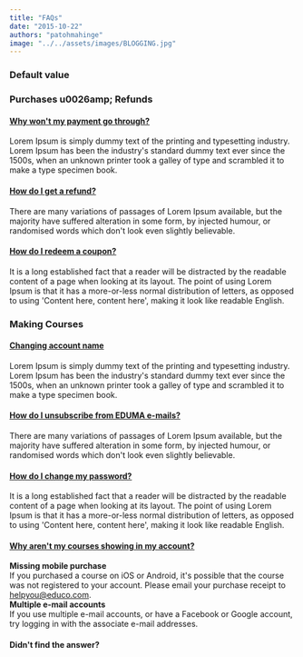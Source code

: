 ```yaml
---
title: "FAQs"
date: "2015-10-22"
authors: "patohmahinge"
image: "../../assets/images/BLOGGING.jpg"
---
```


### Default value

### Purchases u0026amp; Refunds

#### [Why won't my payment go through?](#collapse_accordion_56456448676ed_0)

Lorem Ipsum is simply dummy text of the printing and typesetting industry. Lorem Ipsum has been the industry's standard dummy text ever since the 1500s, when an unknown printer took a galley of type and scrambled it to make a type specimen book.

#### [How do I get a refund?](#collapse_accordion_56456448676ed_1)

There are many variations of passages of Lorem Ipsum available, but the majority have suffered alteration in some form, by injected humour, or randomised words which don't look even slightly believable.

#### [How do I redeem a coupon?](#collapse_accordion_56456448676ed_2)

It is a long established fact that a reader will be distracted by the readable content of a page when looking at its layout. The point of using Lorem Ipsum is that it has a more-or-less normal distribution of letters, as opposed to using 'Content here, content here', making it look like readable English.

### Making Courses

#### [Changing account name](#collapse_accordion_5645644867ebd_0)

Lorem Ipsum is simply dummy text of the printing and typesetting industry. Lorem Ipsum has been the industry's standard dummy text ever since the 1500s, when an unknown printer took a galley of type and scrambled it to make a type specimen book.

#### [How do I unsubscribe from EDUMA e-mails?](#collapse_accordion_5645644867ebd_1)

There are many variations of passages of Lorem Ipsum available, but the majority have suffered alteration in some form, by injected humour, or randomised words which don't look even slightly believable.

#### [How do I change my password?](#collapse_accordion_5645644867ebd_2)

It is a long established fact that a reader will be distracted by the readable content of a page when looking at its layout. The point of using Lorem Ipsum is that it has a more-or-less normal distribution of letters, as opposed to using 'Content here, content here', making it look like readable English.

#### [Why aren't my courses showing in my account?](#collapse_accordion_5645644867ebd_3)

**Missing mobile purchase**  
If you purchased a course on iOS or Android, it's possible that the course was not registered to your account. Please email your purchase receipt to helpyou@educo.com.  
**Multiple e-mail accounts**  
If you use multiple e-mail accounts, or have a Facebook or Google account, try logging in with the associate e-mail addresses.

#### Didn't find the answer?

